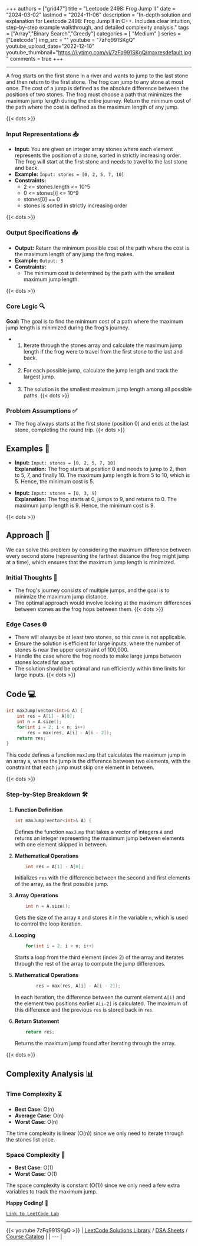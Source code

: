 
+++
authors = ["grid47"]
title = "Leetcode 2498: Frog Jump II"
date = "2024-03-02"
lastmod = "2024-11-06"
description = "In-depth solution and explanation for Leetcode 2498: Frog Jump II in C++. Includes clear intuition, step-by-step example walkthrough, and detailed complexity analysis."
tags = ["Array","Binary Search","Greedy"]
categories = [
    "Medium"
]
series = ["Leetcode"]
img_src = ""
youtube = "7zFq991SKgQ"
youtube_upload_date="2022-12-10"
youtube_thumbnail="https://i.ytimg.com/vi/7zFq991SKgQ/maxresdefault.jpg"
comments = true
+++



---
A frog starts on the first stone in a river and wants to jump to the last stone and then return to the first stone. The frog can jump to any stone at most once. The cost of a jump is defined as the absolute difference between the positions of two stones. The frog must choose a path that minimizes the maximum jump length during the entire journey. Return the minimum cost of the path where the cost is defined as the maximum length of any jump.
<!--more-->
{{< dots >}}
### Input Representations 📥
- **Input:** You are given an integer array stones where each element represents the position of a stone, sorted in strictly increasing order. The frog will start at the first stone and needs to travel to the last stone and back.
- **Example:** `Input: stones = [0, 2, 5, 7, 10]`
- **Constraints:**
	- 2 <= stones.length <= 10^5
	- 0 <= stones[i] <= 10^9
	- stones[0] == 0
	- stones is sorted in strictly increasing order

{{< dots >}}
### Output Specifications 📤
- **Output:** Return the minimum possible cost of the path where the cost is the maximum length of any jump the frog makes.
- **Example:** `Output: 5`
- **Constraints:**
	- The minimum cost is determined by the path with the smallest maximum jump length.

{{< dots >}}
### Core Logic 🔍
**Goal:** The goal is to find the minimum cost of a path where the maximum jump length is minimized during the frog's journey.

- 1. Iterate through the stones array and calculate the maximum jump length if the frog were to travel from the first stone to the last and back.
- 2. For each possible jump, calculate the jump length and track the largest jump.
- 3. The solution is the smallest maximum jump length among all possible paths.
{{< dots >}}
### Problem Assumptions ✅
- The frog always starts at the first stone (position 0) and ends at the last stone, completing the round trip.
{{< dots >}}
## Examples 🧩
- **Input:** `Input: stones = [0, 2, 5, 7, 10]`  \
  **Explanation:** The frog starts at position 0 and needs to jump to 2, then to 5, 7, and finally 10. The maximum jump length is from 5 to 10, which is 5. Hence, the minimum cost is 5.

- **Input:** `Input: stones = [0, 3, 9]`  \
  **Explanation:** The frog starts at 0, jumps to 9, and returns to 0. The maximum jump length is 9. Hence, the minimum cost is 9.

{{< dots >}}
## Approach 🚀
We can solve this problem by considering the maximum difference between every second stone (representing the farthest distance the frog might jump at a time), which ensures that the maximum jump length is minimized.

### Initial Thoughts 💭
- The frog's journey consists of multiple jumps, and the goal is to minimize the maximum jump distance.
- The optimal approach would involve looking at the maximum differences between stones as the frog hops between them.
{{< dots >}}
### Edge Cases 🌐
- There will always be at least two stones, so this case is not applicable.
- Ensure the solution is efficient for large inputs, where the number of stones is near the upper constraint of 100,000.
- Handle the case where the frog needs to make large jumps between stones located far apart.
- The solution should be optimal and run efficiently within time limits for large inputs.
{{< dots >}}
## Code 💻
```cpp
int maxJump(vector<int>& A) {
    int res = A[1] - A[0];
    int n = A.size();
    for(int i = 2; i < n; i++)
        res = max(res, A[i] - A[i - 2]);
    return res;
}
```

This code defines a function `maxJump` that calculates the maximum jump in an array `A`, where the jump is the difference between two elements, with the constraint that each jump must skip one element in between.

{{< dots >}}
### Step-by-Step Breakdown 🛠️
1. **Function Definition**
	```cpp
	int maxJump(vector<int>& A) {
	```
	Defines the function `maxJump` that takes a vector of integers `A` and returns an integer representing the maximum jump between elements with one element skipped in between.

2. **Mathematical Operations**
	```cpp
	    int res = A[1] - A[0];
	```
	Initializes `res` with the difference between the second and first elements of the array, as the first possible jump.

3. **Array Operations**
	```cpp
	    int n = A.size();
	```
	Gets the size of the array `A` and stores it in the variable `n`, which is used to control the loop iteration.

4. **Looping**
	```cpp
	    for(int i = 2; i < n; i++)
	```
	Starts a loop from the third element (index 2) of the array and iterates through the rest of the array to compute the jump differences.

5. **Mathematical Operations**
	```cpp
	        res = max(res, A[i] - A[i - 2]);
	```
	In each iteration, the difference between the current element `A[i]` and the element two positions earlier `A[i-2]` is calculated. The maximum of this difference and the previous `res` is stored back in `res`.

6. **Return Statement**
	```cpp
	    return res;
	```
	Returns the maximum jump found after iterating through the array.

{{< dots >}}
## Complexity Analysis 📊
### Time Complexity ⏳
- **Best Case:** O(n)
- **Average Case:** O(n)
- **Worst Case:** O(n)

The time complexity is linear (O(n)) since we only need to iterate through the stones list once.

### Space Complexity 💾
- **Best Case:** O(1)
- **Worst Case:** O(1)

The space complexity is constant (O(1)) since we only need a few extra variables to track the maximum jump.

**Happy Coding! 🎉**


[`Link to LeetCode Lab`](https://leetcode.com/problems/frog-jump-ii/description/)

---
{{< youtube 7zFq991SKgQ >}}
| [LeetCode Solutions Library](https://grid47.xyz/leetcode/) / [DSA Sheets](https://grid47.xyz/sheets/) / [Course Catalog](https://grid47.xyz/courses/) |
| --- |
